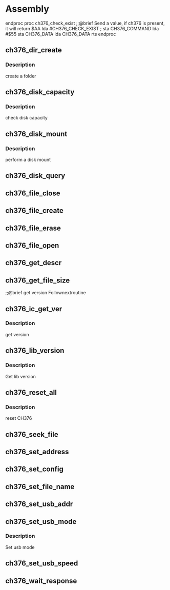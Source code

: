 # Assembly

endproc
proc ch376_check_exist
   ;;@brief Send a value, if ch376 is present, it will return $AA
   lda     #CH376_CHECK_EXIST ;
   sta     CH376_COMMAND
   lda     #$55
   sta     CH376_DATA
   lda     CH376_DATA
   rts
endproc
## ch376_dir_create

### Description

create a folder

## ch376_disk_capacity

### Description

check disk capacity

## ch376_disk_mount

### Description

perform a disk mount

## ch376_disk_query

## ch376_file_close

## ch376_file_create

## ch376_file_erase

## ch376_file_open

## ch376_get_descr

## ch376_get_file_size

   ;;@brief get version
Follownextroutine
## ch376_ic_get_ver

### Description

get version

## ch376_lib_version

### Description

Get lib version

## ch376_reset_all

### Description

reset CH376

## ch376_seek_file

## ch376_set_address

## ch376_set_config

## ch376_set_file_name

## ch376_set_usb_addr

## ch376_set_usb_mode

### Description

Set usb mode

## ch376_set_usb_speed

## ch376_wait_response

